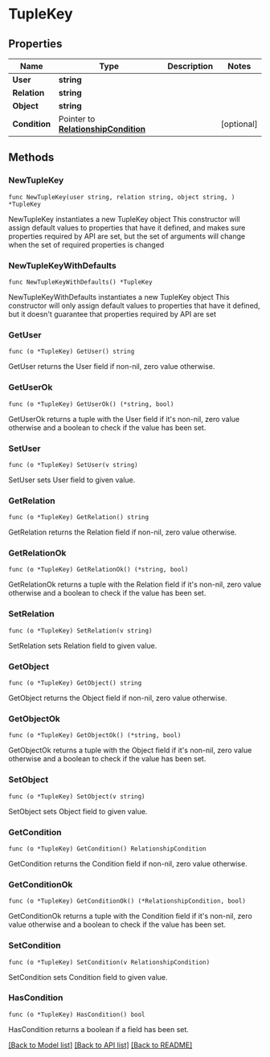 # TupleKey

## Properties

Name | Type | Description | Notes
------------ | ------------- | ------------- | -------------
**User** | **string** |  | 
**Relation** | **string** |  | 
**Object** | **string** |  | 
**Condition** | Pointer to [**RelationshipCondition**](RelationshipCondition.md) |  | [optional] 

## Methods

### NewTupleKey

`func NewTupleKey(user string, relation string, object string, ) *TupleKey`

NewTupleKey instantiates a new TupleKey object
This constructor will assign default values to properties that have it defined,
and makes sure properties required by API are set, but the set of arguments
will change when the set of required properties is changed

### NewTupleKeyWithDefaults

`func NewTupleKeyWithDefaults() *TupleKey`

NewTupleKeyWithDefaults instantiates a new TupleKey object
This constructor will only assign default values to properties that have it defined,
but it doesn't guarantee that properties required by API are set

### GetUser

`func (o *TupleKey) GetUser() string`

GetUser returns the User field if non-nil, zero value otherwise.

### GetUserOk

`func (o *TupleKey) GetUserOk() (*string, bool)`

GetUserOk returns a tuple with the User field if it's non-nil, zero value otherwise
and a boolean to check if the value has been set.

### SetUser

`func (o *TupleKey) SetUser(v string)`

SetUser sets User field to given value.


### GetRelation

`func (o *TupleKey) GetRelation() string`

GetRelation returns the Relation field if non-nil, zero value otherwise.

### GetRelationOk

`func (o *TupleKey) GetRelationOk() (*string, bool)`

GetRelationOk returns a tuple with the Relation field if it's non-nil, zero value otherwise
and a boolean to check if the value has been set.

### SetRelation

`func (o *TupleKey) SetRelation(v string)`

SetRelation sets Relation field to given value.


### GetObject

`func (o *TupleKey) GetObject() string`

GetObject returns the Object field if non-nil, zero value otherwise.

### GetObjectOk

`func (o *TupleKey) GetObjectOk() (*string, bool)`

GetObjectOk returns a tuple with the Object field if it's non-nil, zero value otherwise
and a boolean to check if the value has been set.

### SetObject

`func (o *TupleKey) SetObject(v string)`

SetObject sets Object field to given value.


### GetCondition

`func (o *TupleKey) GetCondition() RelationshipCondition`

GetCondition returns the Condition field if non-nil, zero value otherwise.

### GetConditionOk

`func (o *TupleKey) GetConditionOk() (*RelationshipCondition, bool)`

GetConditionOk returns a tuple with the Condition field if it's non-nil, zero value otherwise
and a boolean to check if the value has been set.

### SetCondition

`func (o *TupleKey) SetCondition(v RelationshipCondition)`

SetCondition sets Condition field to given value.

### HasCondition

`func (o *TupleKey) HasCondition() bool`

HasCondition returns a boolean if a field has been set.


[[Back to Model list]](../README.md#documentation-for-models) [[Back to API list]](../README.md#documentation-for-api-endpoints) [[Back to README]](../README.md)


